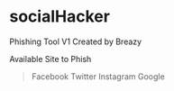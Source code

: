 # socialHacker
Phishing Tool V1
Created by Breazy 

Available Site to Phish

>Facebook
>Twitter
>Instagram
>Google


